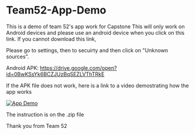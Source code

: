 # Team52-App-Demo
This is a demo of team 52's app work for Capstone
This will only work on Android devices and please use an android device when you click on this link. If you cannot download this link, 

Please go to settings, then to secuirty and then click on "Unknown sources". 

Android APK: https://drive.google.com/open?id=0BwKSsYk6BCZJUzBqSEZLVThTRkE

If the APK file does not work, here is a link to a video demostrating how the app works

<div align="left">
  <a href="https://www.youtube.com/watch?v=Q4DnWwlT6vU"><img src="https://img.youtube.com/vi/Q4DnWwlT6vU/0.jpg" alt="App Demo"></a>
</div>

The instruction is on the .zip file 

Thank you from Team 52
